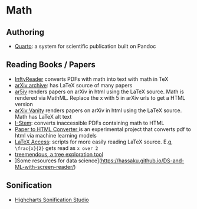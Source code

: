 
# Math

## Authoring

- [Quarto](https://quarto.org/): a system for scientific publication built on Pandoc

## Reading Books / Papers

- [InftyReader](http://www.inftyreader.org/?p=29) converts PDFs with math into text with math in TeX
- [arXiv archive](https://arxiv.org/): has LaTeX source of many papers
- [ar5iv](https://ar5iv.org/) renders papers on arXiv in html using the LaTeX source. Math is rendered via MathML. Replace the x with 5 in arXiv urls to get a HTML version
- [arXiv Vanity](https://www.arxiv-vanity.com/) renders papers on arXiv in html using the LaTeX source. Math has LaTeX alt text
- [I-Stem](https://portal.istemai.com/register): converts inaccessible PDFs containing math to HTML
- [Paper to HTML Converter ](https://papertohtml.org/) is an experimental project that converts pdf to html via machine learning models
- [LaTeX Access](https://sourceforge.net/projects/latex-access/): scripts for more easily reading LaTeX source. E.g, `\frac{x}{2}` gets read as `x over 2`
- [treemendous, a tree exploration tool](https://github.com/codeofdusk/treemendous)
- ]Some resources for data science](https://hassaku.github.io/DS-and-ML-with-screen-reader/)

## Sonification

- [Highcharts Sonification Studio](https://sonification.highcharts.com/#/)
